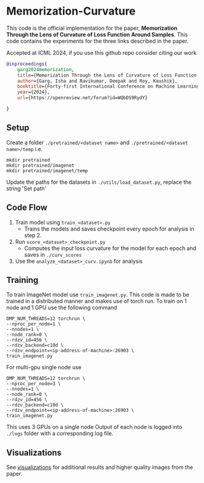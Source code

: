 # Memorization-Curvature

This code is the official implementation for the paper, 
**Memorization Through the Lens of Curvature of Loss Function Around Samples**. This code contains the experiments for the three links described in the paper.

Accepted at ICML 2024, if you use this github repo consider citing our work
```bibtex
@inproceedings{
    garg2024memorization,
    title={Memorization Through the Lens of Curvature of Loss Function Around Samples},
    author={Garg, Isha and Ravikumar, Deepak and Roy, Kaushik},
    booktitle={Forty-first International Conference on Machine Learning},
    year={2024},
    url={https://openreview.net/forum?id=WQbDS9RydY}

}
```

## Setup
Create a folder ```./pretrained/<dataset name>``` and ```./pretrained/<dataset name>/temp```
i.e. 
```
mkdir pretrained
mkdir pretrained/imagenet
mkdir pretrained/imagenet/temp
```

Update the paths for the datasets in  ```./utils/load_dataset.py```, replace the string 'Set path'

## Code Flow
1. Train model using ```train_<dataset>.py```
    * Trains the models and saves checkpoint every epoch for analysis in step 2.
2. Run ```score_<dataset>_checkpoint.py```
    * Computes the input loss curvature for the model for each epoch and saves in ```./curv_scores```
3. Use the ```analyze_<dataset>_curv.ipynb``` for analysis

## Training
To train ImageNet model use ```train_imagenet.py```. This code is made to be trained in a distributed manner and makes use of torch run.
To train on 1 node and 1 GPU use the following command
```
OMP_NUM_THREADS=12 torchrun \
--nproc_per_node=1 \
--nnodes=1 \
--node_rank=0 \
--rdzv_id=456 \
--rdzv_backend=c10d \
--rdzv_endpoint=<ip-address-of-machine>:26903 \ 
train_imagenet.py
```
For multi-gpu single node use
```
OMP_NUM_THREADS=12 torchrun \
--nproc_per_node=3 \
--nnodes=1 \
--node_rank=0 \
--rdzv_id=456 \
--rdzv_backend=c10d \
--rdzv_endpoint=<ip-address-of-machine>:26903 \ 
train_imagenet.py
```
This uses 3 GPUs on a single node
Output of each node is logged into ```./logs``` folder with a corresponding log file.

## Visualizations
See [visualizations](./images/readme.md) for additional results and higher quality images from the paper.
